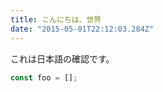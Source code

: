 ```yaml
---
title: こんにちは、世界
date: "2015-05-01T22:12:03.284Z"
---
```


これは日本語の確認です。

```javascript
const foo = [];
```
